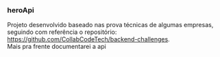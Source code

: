 ### heroApi



Projeto desenvolvido baseado nas prova técnicas de algumas empresas, seguindo com referência o repositório: https://github.com/CollabCodeTech/backend-challenges. <br>
Mais pra frente documentarei a api
